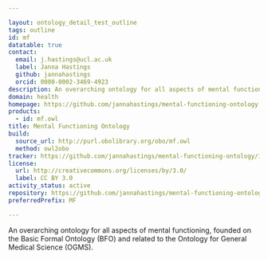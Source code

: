 ```yaml
---

layout: ontology_detail_test_outline
tags: outline
id: mf
datatable: true
contact:
  email: j.hastings@ucl.ac.uk
  label: Janna Hastings
  github: jannahastings
  orcid: 0000-0002-3469-4923
description: An overarching ontology for all aspects of mental functioning.
domain: health
homepage: https://github.com/jannahastings/mental-functioning-ontology
products:
  - id: mf.owl
title: Mental Functioning Ontology
build:
  source_url: http://purl.obolibrary.org/obo/mf.owl
  method: owl2obo
tracker: https://github.com/jannahastings/mental-functioning-ontology/issues
license:
  url: http://creativecommons.org/licenses/by/3.0/
  label: CC BY 3.0
activity_status: active
repository: https://github.com/jannahastings/mental-functioning-ontology
preferredPrefix: MF

---
```


An overarching ontology for all aspects of mental functioning, founded on the Basic Formal Ontology (BFO) and related to the Ontology for General Medical Science (OGMS).
